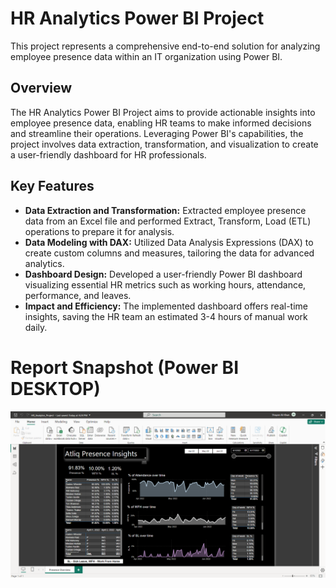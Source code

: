 # HR Analytics Power BI Project

This project represents a comprehensive end-to-end solution for analyzing employee presence data within an IT organization using Power BI.

## Overview

The HR Analytics Power BI Project aims to provide actionable insights into employee presence data, enabling HR teams to make informed decisions and streamline their operations. Leveraging Power BI's capabilities, the project involves data extraction, transformation, and visualization to create a user-friendly dashboard for HR professionals.

## Key Features

- **Data Extraction and Transformation:** Extracted employee presence data from an Excel file and performed Extract, Transform, Load (ETL) operations to prepare it for analysis.
- **Data Modeling with DAX:** Utilized Data Analysis Expressions (DAX) to create custom columns and measures, tailoring the data for advanced analytics.
- **Dashboard Design:** Developed a user-friendly Power BI dashboard visualizing essential HR metrics such as working hours, attendance, performance, and leaves.
- **Impact and Efficiency:** The implemented dashboard offers real-time insights, saving the HR team an estimated 3-4 hours of manual work daily.




 
 # Report Snapshot (Power BI DESKTOP)

 
![Dashboard_upload](report_snapshot.png)
